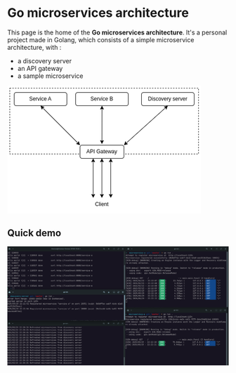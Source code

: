 # Go microservices architecture

This page is the home of the **Go microservices architecture**. It's a personal project made in Golang, which consists of a simple microservice architecture, with :

* a discovery server
* an API gateway
* a sample microservice

![architecture-microservices](images/microservices.png)

## Quick demo 

[![Demo](images/demo-preview.png)](videos/demo.webm)